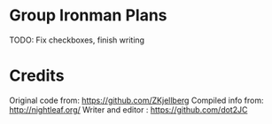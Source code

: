 # Group Ironman Plans
TODO: Fix checkboxes, finish writing


# Credits
Original code from: https://github.com/ZKjellberg
Compiled info from: http://nightleaf.org/
Writer and editor : https://github.com/dot2JC
